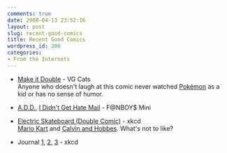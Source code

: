```yaml
---
comments: true
date: 2008-04-13 23:52:16
layout: post
slug: recent-good-comics
title: Recent Good Comics
wordpress_id: 206
categories:
- From the Internets
---
```




  * [Make it Double](http://www.vgcats.com/comics/?strip_id=260) - VG Cats  
Anyone who doesn't laugh at this comic never watched [Pokémon](http://en.wikipedia.org/wiki/Pok%C3%A9mon_(anime)) as a kid or has no sense of humor. 

  * [A.D.D.](http://fanboys-online.com/mini.php?id=4), [I Didn't Get Hate Mail](http://fanboys-online.com/mini.php?id=5) - F@NBOY$ Mini 

  * [Electric Skateboard (Double Comic)](http://xkcd.com/409/) - xkcd  
[Mario Kart](http://en.wikipedia.org/wiki/Mario_Kart) and [Calvin and Hobbes](http://en.wikipedia.org/wiki/Calvin_and_Hobbes). What's not to like? 

  * Journal [1](http://xkcd.com/374/), [2](http://xkcd.com/377/), [3](http://xkcd.com/405/) - xkcd
